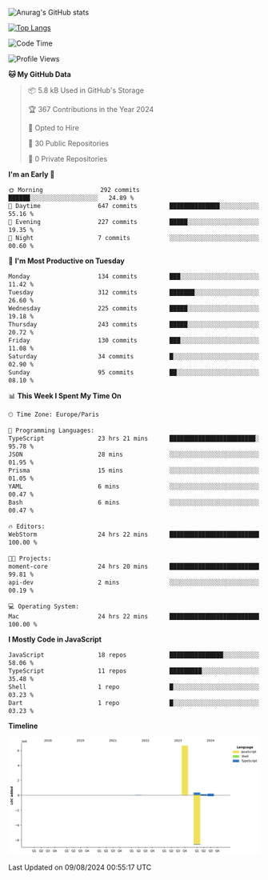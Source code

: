 ![Anurag's GitHub stats](https://github-readme-stats.vercel.app/api?username=sufiane&theme=dark&show_icons=true&count_private=true)


[![Top Langs](https://github-readme-stats.vercel.app/api/top-langs/?username=sufiane&layout=compact)](https://github.com/anuraghazra/github-readme-stats)

<!--START_SECTION:waka-->
![Code Time](http://img.shields.io/badge/Code%20Time-1%2C200%20hrs%2044%20mins-blue)

![Profile Views](http://img.shields.io/badge/Profile%20Views-0-blue)

**🐱 My GitHub Data** 

> 📦 5.8 kB Used in GitHub's Storage 
 > 
> 🏆 367 Contributions in the Year 2024
 > 
> 💼 Opted to Hire
 > 
> 📜 30 Public Repositories 
 > 
> 🔑 0 Private Repositories 
 > 
**I'm an Early 🐤** 

```text
🌞 Morning                292 commits         ██████░░░░░░░░░░░░░░░░░░░   24.89 % 
🌆 Daytime                647 commits         ██████████████░░░░░░░░░░░   55.16 % 
🌃 Evening                227 commits         █████░░░░░░░░░░░░░░░░░░░░   19.35 % 
🌙 Night                  7 commits           ░░░░░░░░░░░░░░░░░░░░░░░░░   00.60 % 
```
📅 **I'm Most Productive on Tuesday** 

```text
Monday                   134 commits         ███░░░░░░░░░░░░░░░░░░░░░░   11.42 % 
Tuesday                  312 commits         ███████░░░░░░░░░░░░░░░░░░   26.60 % 
Wednesday                225 commits         █████░░░░░░░░░░░░░░░░░░░░   19.18 % 
Thursday                 243 commits         █████░░░░░░░░░░░░░░░░░░░░   20.72 % 
Friday                   130 commits         ███░░░░░░░░░░░░░░░░░░░░░░   11.08 % 
Saturday                 34 commits          █░░░░░░░░░░░░░░░░░░░░░░░░   02.90 % 
Sunday                   95 commits          ██░░░░░░░░░░░░░░░░░░░░░░░   08.10 % 
```


📊 **This Week I Spent My Time On** 

```text
🕑︎ Time Zone: Europe/Paris

💬 Programming Languages: 
TypeScript               23 hrs 21 mins      ████████████████████████░   95.78 % 
JSON                     28 mins             ░░░░░░░░░░░░░░░░░░░░░░░░░   01.95 % 
Prisma                   15 mins             ░░░░░░░░░░░░░░░░░░░░░░░░░   01.05 % 
YAML                     6 mins              ░░░░░░░░░░░░░░░░░░░░░░░░░   00.47 % 
Bash                     6 mins              ░░░░░░░░░░░░░░░░░░░░░░░░░   00.47 % 

🔥 Editors: 
WebStorm                 24 hrs 22 mins      █████████████████████████   100.00 % 

🐱‍💻 Projects: 
moment-core              24 hrs 20 mins      █████████████████████████   99.81 % 
api-dev                  2 mins              ░░░░░░░░░░░░░░░░░░░░░░░░░   00.19 % 

💻 Operating System: 
Mac                      24 hrs 22 mins      █████████████████████████   100.00 % 
```

**I Mostly Code in JavaScript** 

```text
JavaScript               18 repos            ███████████████░░░░░░░░░░   58.06 % 
TypeScript               11 repos            █████████░░░░░░░░░░░░░░░░   35.48 % 
Shell                    1 repo              █░░░░░░░░░░░░░░░░░░░░░░░░   03.23 % 
Dart                     1 repo              █░░░░░░░░░░░░░░░░░░░░░░░░   03.23 % 
```



**Timeline**

![Lines of Code chart](https://raw.githubusercontent.com/Sufiane/Sufiane/main/assets/bar_graph.png)


 Last Updated on 09/08/2024 00:55:17 UTC
<!--END_SECTION:waka-->


<!--
**Sufiane/sufiane** is a ✨ _special_ ✨ repository because its `README.md` (this file) appears on your GitHub profile.

Here are some ideas to get you started:

- 🔭 I’m currently working on ...
- 🌱 I’m currently learning ...
- 👯 I’m looking to collaborate on ...
- 🤔 I’m looking for help with ...
- 💬 Ask me about ...
- 📫 How to reach me: ...
- 😄 Pronouns: ...
- ⚡ Fun fact: ...
-->
